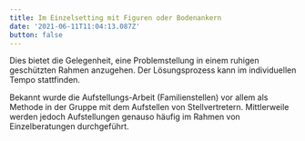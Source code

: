 ```yaml
---
title: Im Einzelsetting mit Figuren oder Bodenankern
date: '2021-06-11T11:04:13.087Z'
button: false
---
```


Dies bietet die Gelegenheit, eine Problemstellung in einem ruhigen geschützten Rahmen anzugehen. Der Lösungsprozess kann im individuellen Tempo stattfinden.

Bekannt wurde die Aufstellungs-Arbeit (Familienstellen) vor allem als Methode in der Gruppe mit dem Aufstellen von Stellvertretern. Mittlerweile werden jedoch Aufstellungen genauso häufig im Rahmen von Einzelberatungen durchgeführt.
